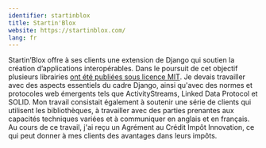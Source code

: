```yaml
---
identifier: startinblox
title: Startin'Blox
website: https://startinblox.com/
lang: fr
---
```

Startin’Blox offre à ses clients une extension de Django qui soutien la création d’applications interopérables. Dans le poursuit de cet objectif plusieurs librairies <a href="https://git.startinblox.com/djangoldp-packages" target="_blank">ont été publiées sous licence MIT</a>. Je devais travailler avec des aspects essentiels du cadre Django, ainsi qu'avec des normes et protocoles web émergents tels que ActivityStreams, Linked Data Protocol et SOLID. Mon travail consistait également à soutenir une série de clients qui utilisent les bibliothèques, à travailler avec des parties prenantes aux capacités techniques variées et à communiquer en anglais et en français. Au cours de ce travail, j'ai reçu un Agrément au Crédit Impôt Innovation, ce qui peut donner à mes clients des avantages dans leurs impôts.